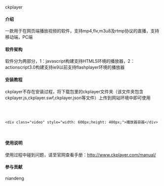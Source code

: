 ckplayer
#### 介绍
一款用于在网页端播放视频的软件，支持mp4,flv,m3u8及rtmp协议的直播，支持移动端，PC端

#### 软件架构
软件分为两部分，1：javascript构建支持HTML5环境的播放器，2：actionscript3.0构建支持ie9以前支持flashplayer环境的播放器

#### 安装教程
ckplayer不存在安装过程，将下载包里的ckplayer文件夹（该文件夹包含ckplayer.js,ckplayer.swf,ckplayer.json等文件）上传到网站环境中即可使用
<pre><script type="text/javascript" src="ckplayer/ckplayer.js" charset="utf-8" data-name="ckplayer"></script>
`<div class="video" style="width: 600px;height: 400px;">播放器容器</div>`
<script type="text/javascript">
    //定义一个变量：videoObject，用来做为视频初始化配置
    var videoObject = {
	container: '.video', //“#”代表容器的ID，“.”或“”代表容器的class
	variable: 'player', //播放函数名称，该属性必需设置，值等于下面的new ckplayer()的对象
	video: 'http://ckplayer-video.oss-cn-shanghai.aliyuncs.com/sample-mp4/05cacb4e02f9d9e.mp4'//视频地址
    };
    var player = new ckplayer(videoObject);//初始化播放器
</script></pre>

#### 使用说明
使用过程中碰到问题，请至官网查看手册：http://www.ckplayer.com/manual/

#### 参与贡献
niandeng

